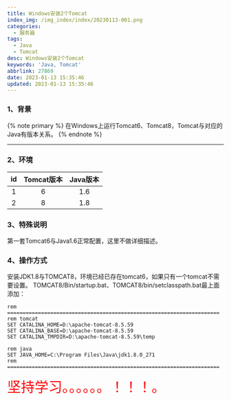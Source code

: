 ```yaml
---
title: Windows安装2个Tomcat
index_img: /img_index/index/20230113-001.png
categories:
  - 服务器
tags:
  - Java
  - Tomcat
desc: Windows安装2个Tomcat
keywords: 'Java, Tomcat'
abbrlink: 27869
date: 2023-01-13 15:35:46
updated: 2023-01-13 15:35:46
---
```




### 1、背景
{% note primary %}
在Windows上运行Tomcat6、Tomcat8，Tomcat与对应的Java有版本关系。
{% endnote %}


<!--more-->
<hr />


### 2、环境

| id  | Tomcat版本 | Java版本 |
|:---:|:----------:|:--------:|
|  1  |     6      |   1.6    |
|  2  |     8      |   1.8    |

### 3、特殊说明

第一套Tomcat6与Java1.6正常配置，这里不做详细描述。

### 4、操作方式

安装JDK1.8与TOMCAT8，环境已经已存在tomcat6，如果只有一个tomcat不需要设置。
TOMCAT8/Bin/startup.bat、TOMCAT8/bin/setclasspath.bat最上面添加：

```
rem =====================================================================
rem tomcat
SET CATALINA_HOME=D:\apache-tomcat-8.5.59
SET CATALINA_BASE=D:\apache-tomcat-8.5.59
SET CATALINA_TMPDIR=D:\apache-tomcat-8.5.59\temp

rem java
SET JAVA_HOME=C:\Program Files\Java\jdk1.8.0_271
rem =====================================================================
```

<font color='red' size=6.5>坚持学习。。。。。。！！！。</font>
